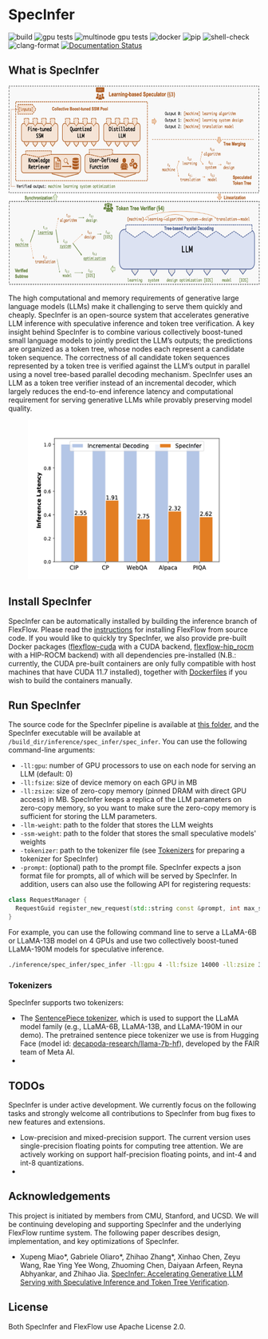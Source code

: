 # SpecInfer
![build](https://github.com/flexflow/flexflow/workflows/build/badge.svg?branch=master) ![gpu tests](https://github.com/flexflow/flexflow/workflows/gpu-ci/badge.svg?branch=master) ![multinode gpu tests](https://github.com/flexflow/flexflow/workflows/multinode-test/badge.svg?branch=master) ![docker](https://github.com/flexflow/flexflow/workflows/docker-build/badge.svg?branch=master) ![pip](https://github.com/flexflow/flexflow/workflows/pip-install/badge.svg?branch=master) ![shell-check](https://github.com/flexflow/flexflow/workflows/Shell%20Check/badge.svg?branch=master) ![clang-format](https://github.com/flexflow/flexflow/workflows/clang-format%20Check/badge.svg?branch=master) [![Documentation Status](https://readthedocs.org/projects/flexflow/badge/?version=latest)](https://flexflow.readthedocs.io/en/latest/?badge=latest)


## What is SpecInfer

<p align="center">
<img src="../img/overview.png" alt="An overview of SpecInfer" height="400"/>
</p>
  
The high computational and memory requirements of generative large language
models (LLMs) make it challenging to serve them quickly and cheaply. 
SpecInfer is an open-source system that accelerates generative LLM
inference with speculative inference and token tree verification. A key insight
behind SpecInfer is to combine various collectively boost-tuned small language
models to jointly predict the LLM’s outputs; the predictions are organized as a
token tree, whose nodes each represent a candidate token sequence. The correctness
of all candidate token sequences represented by a token tree is verified against the
LLM’s output in parallel using a novel tree-based parallel decoding mechanism.
SpecInfer uses an LLM as a token tree verifier instead of an incremental decoder,
which largely reduces the end-to-end inference latency and computational requirement
for serving generative LLMs while provably preserving model quality.

<p align="center">
<img src="../img/performance.png" alt="Performance comparison" height="320"/>
</p>

## Install SpecInfer
SpecInfer can be automatically installed by building the inference branch of FlexFlow. Please read the [instructions](INSTALL.md) for installing FlexFlow from source code. If you would like to quickly try SpecInfer, we also provide pre-built Docker packages ([flexflow-cuda](https://github.com/flexflow/FlexFlow/pkgs/container/flexflow-cuda) with a CUDA backend, [flexflow-hip_rocm](https://github.com/flexflow/FlexFlow/pkgs/container/flexflow-hip_rocm) with a HIP-ROCM backend) with all dependencies pre-installed (N.B.: currently, the CUDA pre-built containers are only fully compatible with host machines that have CUDA 11.7 installed), together with [Dockerfiles](./docker) if you wish to build the containers manually. 

## Run SpecInfer
The source code for the SpecInfer pipeline is available at [this folder](../inference/spec_infer/), and the SpecInfer executable will be available at `/build_dir/inference/spec_infer/spec_infer`. You can use the following command-line arguments:

* `-ll:gpu`: number of GPU processors to use on each node for serving an LLM (default: 0)
* `-ll:fsize`: size of device memory on each GPU in MB
* `-ll:zsize`: size of zero-copy memory (pinned DRAM with direct GPU access) in MB. SpecInfer keeps a replica of the LLM parameters on zero-copy memory, so you want to make sure the zero-copy memory is sufficient for storing the LLM parameters.
* `-llm-weight`: path to the folder that stores the LLM weights
* `-ssm-weight`: path to the folder that stores the small speculative models' weights
* `-tokenizer`: path to the tokenizer file (see [Tokenizers](#tokenizers) for preparing a tokenizer for SpecInfer)
* `-prompt`: (optional) path to the prompt file. SpecInfer expects a json format file for prompts, all of which will be served by SpecInfer. In addition, users can also use the following API for registering requests:

```c++
class RequestManager {
  RequestGuid register_new_request(std::string const &prompt, int max_sequence_length);
}
```
For example, you can use the following command line to serve a LLaMA-6B or LLaMA-13B model on 4 GPUs and use two collectively boost-tuned LLaMA-190M models for speculative inference.

```bash
./inference/spec_infer/spec_infer -ll:gpu 4 -ll:fsize 14000 -ll:zsize 30000 -llm-weight /path/to/llm/weights -ssm-weight /paths --tokenizer ../tokenizer.model --prompt ../piqa.json

```

### Tokenizers
SpecInfer supports two tokenizers:

* The [SentencePiece tokenizer](https://github.com/google/sentencepiece), which is used to support the LLaMA model family (e.g., LLaMA-6B, LLaMA-13B, and LLaMA-190M in our demo). The pretrained sentence piece tokenizer we use is from Hugging Face (model id: [decapoda-research/llama-7b-hf](https://huggingface.co/decapoda-research/llama-7b-hf)), developed by the FAIR team of Meta AI.
* 

## TODOs

SpecInfer is under active development. We currently focus on the following tasks and strongly welcome all contributions to SpecInfer from bug fixes to new features and extensions.

* Low-precision and mixed-precision support. The current version uses single-precision floating points for computing tree attention. We are actively working on support half-precision floating points, and int-4 and int-8 quantizations.
* 


## Acknowledgements
This project is initiated by members from CMU, Stanford, and UCSD. We will be continuing developing and supporting SpecInfer and the underlying FlexFlow runtime system. The following paper describes design, implementation, and key optimizations of SpecInfer.

* Xupeng Miao*, Gabriele Oliaro*, Zhihao Zhang*, Xinhao Chen, Zeyu Wang, Rae Ying Yee Wong, Zhuoming Chen, Daiyaan Arfeen, Reyna Abhyankar, and Zhihao Jia. [SpecInfer: Accelerating Generative LLM Serving with Speculative Inference and Token Tree Verification]().

## License
Both SpecInfer and FlexFlow use Apache License 2.0.
